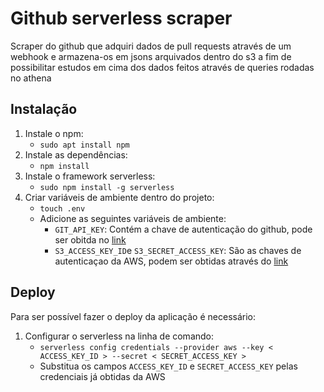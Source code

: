# Github serverless scraper

Scraper do github que adquiri dados de pull requests através de um webhook e armazena-os em jsons arquivados dentro do s3 a fim de possibilitar estudos em cima dos dados feitos através de queries rodadas no athena

## Instalação

1. Instale o npm:
    * `sudo apt install npm`
2. Instale as dependências:
    * `npm install`
3. Instale o framework serverless:
    * `sudo npm install -g serverless`
4. Criar variáveis de ambiente dentro do projeto:
    * `touch .env`
    * Adicione as seguintes variáveis de ambiente:
        * `GIT_API_KEY`: Contém a chave de autenticação do github, pode ser obitda no [link](https://help.github.com/articles/creating-a-personal-access-token-for-the-command-line/)
        * `S3_ACCESS_KEY_ID`e `S3_SECRET_ACCESS_KEY`: São as chaves de autenticaçao da AWS, podem ser obtidas através do [link](https://aws.amazon.com/blogs/security/wheres-my-secret-access-key/)

## Deploy

Para ser possível fazer o deploy da aplicação é necessário:

1. Configurar o serverless na linha de comando:
    * `serverless config credentials --provider aws --key < ACCESS_KEY_ID > --secret < SECRET_ACCESS_KEY >`
    * Substitua os campos `ACCESS_KEY_ID` e `SECRET_ACCESS_KEY` pelas credenciais já obtidas da AWS 
